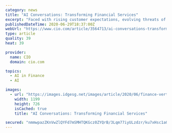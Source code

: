 ```yaml
---
category: news
title: "AI Conversations: Transforming Financial Services"
excerpt: "Faced with rising customer expectations, evolving threats of fraud, and new government regulations, financial services companies are embracing artificial intelligence."
publishedDateTime: 2020-06-29T18:37:00Z
webUrl: "https://www.cio.com/article/3564713/ai-conversations-transforming-financial-services.html"
type: article
quality: 39
heat: 39

provider:
  name: CIO
  domain: cio.com

topics:
  - AI in Finance
  - AI

images:
  - url: "https://images.idgesg.net/images/article/2020/06/finance-verticals-100850362-large.jpg"
    width: 1199
    height: 726
    isCached: true
    title: "AI Conversations: Transforming Financial Services"

secured: "nmmwpazZKnVwZlQYFd7mSMHTQKGcz0ZYQrB/3Lqm77iyULzdzr/ku7xHsc1a0m0wdQG/TUwgMCU0qvDruYftLioNGaNlPhbNIE6g4rRIi2J1lnAdRijLR0KeCM/hjPwrpa9yjKSeAYuWhAX0CvhfE1mieCkP3t8tD9oP4zJurBxqf082azOkc8ZHftQ1I45W1Ecy/3yOULiZ6uxgPSLWOzDKAmYeLoXIO2QIgQcO4gvu2NrGJ3/OiI4TN8MADlucXUX+omDuk1Ilhnz3Ep9rEoP0CS87AW8wTX0mL9ZZKRtaVzBNRq8XuyG+6O7v50yGlmy6ZP+PObh+j3ACMc8vgQ==;FtMordf4jCvs41Fek5V0Ew=="
---
```



